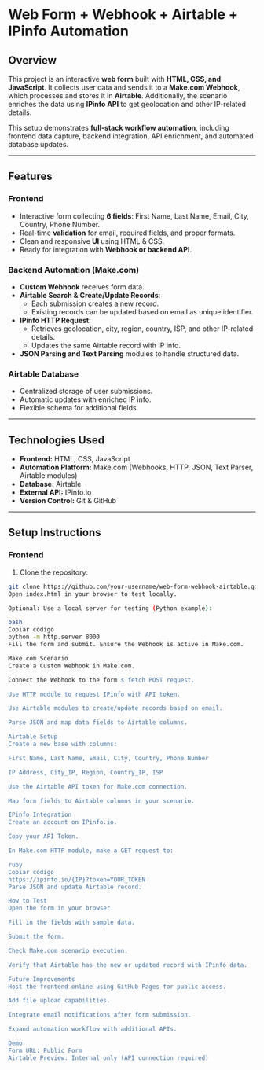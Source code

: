 # Web Form + Webhook + Airtable + IPinfo Automation

## Overview

This project is an interactive **web form** built with **HTML, CSS, and JavaScript**. It collects user data and sends it to a **Make.com Webhook**, which processes and stores it in **Airtable**. Additionally, the scenario enriches the data using **IPinfo API** to get geolocation and other IP-related details.  

This setup demonstrates **full-stack workflow automation**, including frontend data capture, backend integration, API enrichment, and automated database updates.

---

## Features

### Frontend
- Interactive form collecting **6 fields**: First Name, Last Name, Email, City, Country, Phone Number.
- Real-time **validation** for email, required fields, and proper formats.
- Clean and responsive **UI** using HTML & CSS.
- Ready for integration with **Webhook or backend API**.

### Backend Automation (Make.com)
- **Custom Webhook** receives form data.
- **Airtable Search & Create/Update Records**:
  - Each submission creates a new record.
  - Existing records can be updated based on email as unique identifier.
- **IPinfo HTTP Request**:
  - Retrieves geolocation, city, region, country, ISP, and other IP-related details.
  - Updates the same Airtable record with IP info.
- **JSON Parsing and Text Parsing** modules to handle structured data.

### Airtable Database
- Centralized storage of user submissions.
- Automatic updates with enriched IP info.
- Flexible schema for additional fields.

---

## Technologies Used
- **Frontend:** HTML, CSS, JavaScript
- **Automation Platform:** Make.com (Webhooks, HTTP, JSON, Text Parser, Airtable modules)
- **Database:** Airtable
- **External API:** IPinfo.io
- **Version Control:** Git & GitHub

---

## Setup Instructions

### Frontend
1. Clone the repository:
```bash
git clone https://github.com/your-username/web-form-webhook-airtable.git
Open index.html in your browser to test locally.

Optional: Use a local server for testing (Python example):

bash
Copiar código
python -m http.server 8000
Fill the form and submit. Ensure the Webhook is active in Make.com.

Make.com Scenario
Create a Custom Webhook in Make.com.

Connect the Webhook to the form's fetch POST request.

Use HTTP module to request IPinfo with API token.

Use Airtable modules to create/update records based on email.

Parse JSON and map data fields to Airtable columns.

Airtable Setup
Create a new base with columns:

First Name, Last Name, Email, City, Country, Phone Number

IP Address, City_IP, Region, Country_IP, ISP

Use the Airtable API token for Make.com connection.

Map form fields to Airtable columns in your scenario.

IPinfo Integration
Create an account on IPinfo.io.

Copy your API Token.

In Make.com HTTP module, make a GET request to:

ruby
Copiar código
https://ipinfo.io/{IP}?token=YOUR_TOKEN
Parse JSON and update Airtable record.

How to Test
Open the form in your browser.

Fill in the fields with sample data.

Submit the form.

Check Make.com scenario execution.

Verify that Airtable has the new or updated record with IPinfo data.

Future Improvements
Host the frontend online using GitHub Pages for public access.

Add file upload capabilities.

Integrate email notifications after form submission.

Expand automation workflow with additional APIs.

Demo
Form URL: Public Form
Airtable Preview: Internal only (API connection required)
